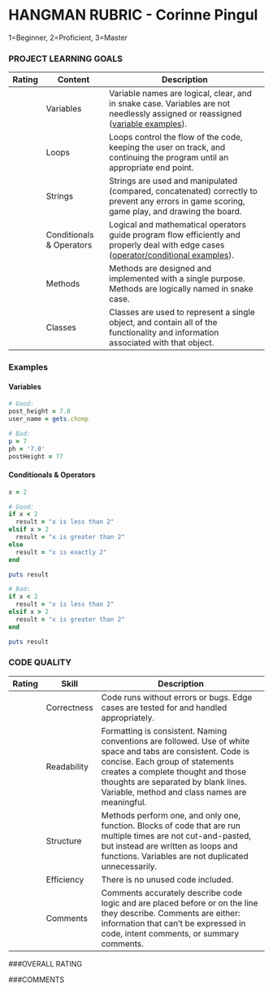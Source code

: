 # HANGMAN RUBRIC - Corinne Pingul

1=Beginner, 2=Proficient, 3=Master

### PROJECT LEARNING GOALS

| Rating | Content           | Description
|--------|-------------------|-----------------------------------------------------------
|        | Variables                | Variable names are logical, clear, and in snake case. Variables are not needlessly assigned or reassigned ([variable examples](#variables)).
|        | Loops                    | Loops control the flow of the code, keeping the user on track, and continuing the program until an appropriate end point.
|        | Strings                  | Strings are used and manipulated (compared, concatenated) correctly to prevent any errors in game scoring, game play, and drawing the board.
|        | Conditionals & Operators | Logical and mathematical operators guide program flow efficiently and properly deal with edge cases ([operator/conditional examples](#conditionals--operators)).
|        | Methods                  | Methods are designed and implemented with a single purpose. Methods are logically named in snake case.
|        | Classes                  | Classes are used to represent a single object, and contain all of the functionality and information associated with that object.

### Examples

#### Variables
```ruby
# Good:
post_height = 7.0
user_name = gets.chomp

# Bad:
p = 7
ph = '7.0'
postHeight = 77
```

#### Conditionals & Operators
```ruby
x = 2

# Good:
if x < 2
  result = "x is less than 2"
elsif x > 2
  result = "x is greater than 2"
else
  result = "x is exactly 2"
end

puts result

# Bad:
if x < 2
  result = "x is less than 2"
elsif x > 2
  result = "x is greater than 2"
end

puts result

```


### CODE QUALITY

| Rating | Skill          | Description
|--------|----------------|-----------------------------------------------------------
|        | Correctness    | Code runs without errors or bugs. Edge cases are tested for and handled appropriately.
|        | Readability    | Formatting is consistent. Naming conventions are followed. Use of white space and tabs are consistent. Code is concise. Each group of statements creates a complete thought and those thoughts are separated by blank lines. Variable, method and class names are meaningful.
|        | Structure      | Methods perform one, and only one, function. Blocks of code that are run multiple times are not cut-and-pasted, but instead are written as loops and functions. Variables are not duplicated unnecessarily.
|        | Efficiency     | There is no unused code included.
|        | Comments       | Comments accurately describe code logic and are placed before or on the line they describe. Comments are either: information that can’t be expressed in code, intent comments, or summary comments.



###OVERALL RATING



###COMMENTS

